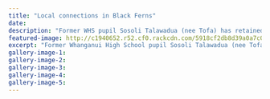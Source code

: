 ```yaml
---
title: "Local connections in Black Ferns"
date: 
description: "Former WHS pupil Sosoli Talawadua (nee Tofa) has retained her spot in the Black Ferns..."
featured-image: http://c1940652.r52.cf0.rackcdn.com/5918cf2db8d39a0a7c000091/images.jpg
excerpt: "Former Whanganui High School pupil Sosoli Talawadua (nee Tofa) and former Whanganui Girls' College physical education head Kristina Sue have retained their spots in the Black Ferns."
gallery-image-1: 
gallery-image-2: 
gallery-image-3: 
gallery-image-4: 
gallery-image-5: 
---
```

